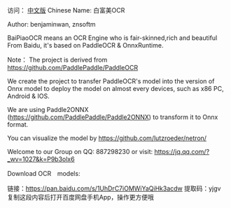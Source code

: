 
访问： [中文版](readme_cn.md)   Chinese Name: 白富美OCR

Author: benjaminwan, znsoftm

BaiPiaoOCR means an  OCR Engine who is fair-skinned,rich and beautiful  From Baidu, it's based on PaddleOCR & OnnxRuntime.

Note： The project is derived from https://github.com/PaddlePaddle/PaddleOCR

We create the project to transfer PaddleOCR's model into the version of Onnx model to deploy the model on almost every devices, such as x86 PC, Android & IOS.

We are using Paddle2ONNX (https://github.com/PaddlePaddle/Paddle2ONNX)  to transform it to Onnx format.




You can visualize the model by https://github.com/lutzroeder/netron/


Welcome to our Group on QQ: 887298230
or visit: https://jq.qq.com/?_wv=1027&k=P9b3olx6


Download OCR　models:

链接：https://pan.baidu.com/s/1UhDrC7iOMWiYaQiHk3acdw 
提取码：yjgv 
复制这段内容后打开百度网盘手机App，操作更方便哦
